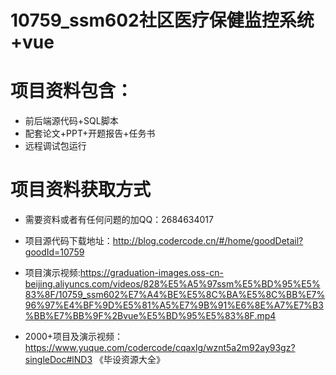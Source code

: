 # 10759_ssm602社区医疗保健监控系统+vue
  
# 项目资料包含：
* 前后端源代码+SQL脚本
* 配套论文+PPT+开题报告+任务书
* 远程调试包运行

# 项目资料获取方式
* 需要资料或者有任何问题的加QQ：2684634017

* 项目源代码下载地址：http://blog.codercode.cn/#/home/goodDetail?goodId=10759

* 项目演示视频:https://graduation-images.oss-cn-beijing.aliyuncs.com/videos/828%E5%A5%97ssm%E5%BD%95%E5%83%8F/10759_ssm602%E7%A4%BE%E5%8C%BA%E5%8C%BB%E7%96%97%E4%BF%9D%E5%81%A5%E7%9B%91%E6%8E%A7%E7%B3%BB%E7%BB%9F%2Bvue%E5%BD%95%E5%83%8F.mp4
 
 

* 2000+项目及演示视频：https://www.yuque.com/codercode/cqaxlg/wznt5a2m92ay93gz?singleDoc#lND3 《毕设资源大全》



